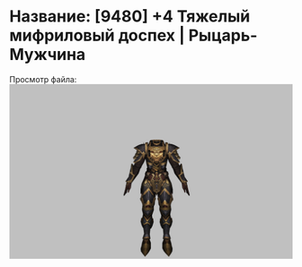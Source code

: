 # Название: [9480] +4 Тяжелый мифриловый доспех | Рыцарь-Мужчина

Просмотр файла:
![p000021.png](p000021.png)